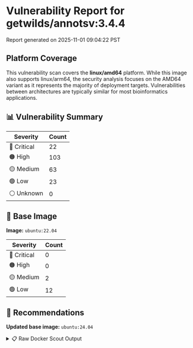 # Vulnerability Report for getwilds/annotsv:3.4.4

Report generated on 2025-11-01 09:04:22 PST

## Platform Coverage

This vulnerability scan covers the **linux/amd64** platform. While this image also supports linux/arm64, the security analysis focuses on the AMD64 variant as it represents the majority of deployment targets. Vulnerabilities between architectures are typically similar for most bioinformatics applications.

## 📊 Vulnerability Summary

| Severity | Count |
|----------|-------|
| 🔴 Critical | 22 |
| 🟠 High | 103 |
| 🟡 Medium | 63 |
| 🟢 Low | 23 |
| ⚪ Unknown | 0 |

## 🐳 Base Image

**Image:** `ubuntu:22.04`

| Severity | Count |
|----------|-------|
| 🔴 Critical | 0 |
| 🟠 High | 0 |
| 🟡 Medium | 2 |
| 🟢 Low | 12 |

## 🔄 Recommendations

**Updated base image:** `ubuntu:24.04`

<details>
<summary>📋 Raw Docker Scout Output</summary>

```text
Target             │  getwilds/annotsv:3.4.4  │   22C   103H    63M    23L   
    digest           │  af7c6ae4010b                    │                              
  Base image         │  ubuntu:22.04                    │    0C     0H     2M    12L   
  Updated base image │  ubuntu:24.04                    │    0C     0H     2M     5L   
                     │                                  │                         -7   

What's next:
    View vulnerabilities → docker scout cves getwilds/annotsv:3.4.4
    View base image update recommendations → docker scout recommendations getwilds/annotsv:3.4.4
    Include policy results in your quickview by supplying an organization → docker scout quickview getwilds/annotsv:3.4.4 --org <organization>
```
</details>
